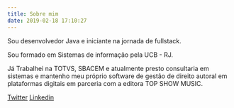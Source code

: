 ```yaml
---
title: Sobre mim
date: 2019-02-18 17:10:27
---
```


Sou desenvolvedor Java e iniciante na jornada de fullstack.

Sou formado em Sistemas de informação pela UCB - RJ.

Já Trabalhei na TOTVS, SBACEM e atualmente presto consultaria em sistemas e mantenho meu próprio software de gestão de direito autoral em plataformas digitais em parceria com a editora TOP SHOW MUSIC.

[Twitter](https://twitter.com/atilafullstack)
[Linkedin](https://www.linkedin.com/in/atiladesenvolvedor/)
